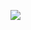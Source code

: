 ![](https://automationghana.com/wp-content/uploads/elementor/thumbs/MC4-Connectors-qv7gq3t5q8x8h2glq61fek2qy24hg5ut2q76uv8ni8.jpg)
